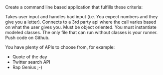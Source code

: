 Create a command line based application that fulfills these criteria:

Takes user input and handles bad input (i.e. You expect numbers and they give you a letter).
Connects to a 3rd party api where the call varies based on what the user gives you.
Must be object oriented. You must instantiate modeled classes. The only file that can run without classes is your runner.
Push code on Github.

You have plenty of APIs to choose from, for example:

- Quote of the day
- Twitter search API
- Rap Genius ;-)

